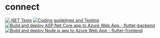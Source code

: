 # connect
[![.NET Tests](https://github.com/CZ-connect/CZ-Connect/actions/workflows/backend_tests.yml/badge.svg)](https://github.com/CZ-connect/CZ-Connect/actions/workflows/backend_tests.yml)
[![Coding guidelines and Testing](https://github.com/CZ-connect/CZ-Connect/actions/workflows/dart_code_guidelines.yml/badge.svg)](https://github.com/CZ-connect/CZ-Connect/actions/workflows/dart_code_guidelines.yml)
[![Build and deploy ASP.Net Core app to Azure Web App - flutter-backend](https://github.com/CZ-connect/CZ-Connect/actions/workflows/feature-deployment_flutter-backend.yml/badge.svg?branch=development)](https://github.com/CZ-connect/CZ-Connect/actions/workflows/feature-deployment_flutter-backend.yml)
[![Build and deploy Node.js app to Azure Web App - flutter-frontend](https://github.com/CZ-connect/CZ-Connect/actions/workflows/feature-deployment_flutter-frontend.yml/badge.svg)](https://github.com/CZ-connect/CZ-Connect/actions/workflows/feature-deployment_flutter-frontend.yml)
